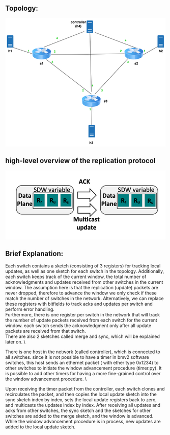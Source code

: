 ## Topology:
![topology](./topo.png)
## high-level overview of the replication protocol
![sync-proto](./sdw-proto.png)

## Brief Explanation:
Each switch contains a sketch (consisting of 3 registers) for tracking local updates, as well as one sketch for each switch in the topology. Additionally, each switch keeps track of the current window, the total number of acknowledgments and updates received from other switches in the current window. The assumption here is that the replication (update) packets are never dropped, therefore to advance the window we only check if these match the number of switches in the network. Alternatively, we can replace these registers with bitfields to track acks and updates per switch and perform error handling. \
Furthermore, there is one register per switch in the network that will track the number of update packets received from each switch for the current window. each switch sends the acknowledgment only after all update packets are received from that switch. \
There are also 2 sketches called merge and sync, which will be explained later on. \

There is one host in the network (called controller), which is connected to all switches. since it is not possible to have a timer in bmv2 software switches, this host sends an ethernet packet ( with ether type 0x1234) to other switches to initiate the window advancement procedure (timer.py). It is possible to add other timers for having a more fine-grained control over the window advancement procedure. \

Upon receiving the timer packet from the controller, each switch clones and recirculates the packet, and then copies the local update sketch into the sync sketch index by index, sets the local update registers back to zero, and multicasts the updates index by index. After receiving all updates and acks from other switches, the sync sketch and the sketches for other switches are added to the merge sketch, and the window is advanced. While the window advancement procedure is in process, new updates are added to the local update sketch.